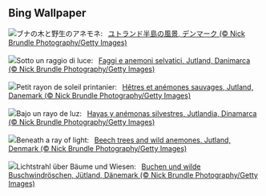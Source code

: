 ## Bing Wallpaper
![](https://www.bing.com/th?id=OHR.JutlandSpring_JA-JP6178777806_UHD.jpg&w=1000)ブナの木と野生のアネモネ:&nbsp;&ensp;[ユトランド半島の風景, デンマーク (© Nick Brundle Photography/Getty Images)](https://www.bing.com/th?id=OHR.JutlandSpring_JA-JP6178777806_UHD.jpg)
<br><br/>
![](https://www.bing.com/th?id=OHR.JutlandSpring_IT-IT3723976885_UHD.jpg&w=1000)Sotto un raggio di luce:&nbsp;&ensp;[Faggi e anemoni selvatici, Jutland, Danimarca (© Nick Brundle Photography/Getty Images)](https://www.bing.com/th?id=OHR.JutlandSpring_IT-IT3723976885_UHD.jpg)
<br><br/>
![](https://www.bing.com/th?id=OHR.JutlandSpring_FR-FR9511410007_UHD.jpg&w=1000)Petit rayon de soleil printanier:&nbsp;&ensp;[Hêtres et anémones sauvages, Jutland, Danemark (© Nick Brundle Photography/Getty Images)](https://www.bing.com/th?id=OHR.JutlandSpring_FR-FR9511410007_UHD.jpg)
<br><br/>
![](https://www.bing.com/th?id=OHR.JutlandSpring_ES-ES9886348843_UHD.jpg&w=1000)Bajo un rayo de luz:&nbsp;&ensp;[Hayas y anémonas silvestres, Jutlandia, Dinamarca (© Nick Brundle Photography/Getty Images)](https://www.bing.com/th?id=OHR.JutlandSpring_ES-ES9886348843_UHD.jpg)
<br><br/>
![](https://www.bing.com/th?id=OHR.JutlandSpring_EN-GB1991600575_UHD.jpg&w=1000)Beneath a ray of light:&nbsp;&ensp;[Beech trees and wild anemones, Jutland, Denmark (© Nick Brundle Photography/Getty Images)](https://www.bing.com/th?id=OHR.JutlandSpring_EN-GB1991600575_UHD.jpg)
<br><br/>
![](https://www.bing.com/th?id=OHR.JutlandSpring_DE-DE6705207300_UHD.jpg&w=1000)Lichtstrahl über Bäume und Wiesen:&nbsp;&ensp;[Buchen und wilde Buschwindröschen, Jütland, Dänemark (© Nick Brundle Photography/Getty Images)](https://www.bing.com/th?id=OHR.JutlandSpring_DE-DE6705207300_UHD.jpg)
<br><br/>
